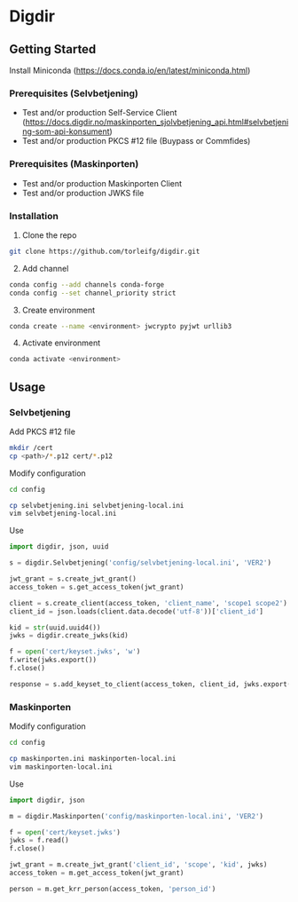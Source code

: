 # Digdir

## Getting Started

Install Miniconda (https://docs.conda.io/en/latest/miniconda.html)

### Prerequisites (Selvbetjening)

* Test and/or production Self-Service Client (https://docs.digdir.no/maskinporten_sjolvbetjening_api.html#selvbetjening-som-api-konsument)
* Test and/or production PKCS #12 file (Buypass or Commfides)

### Prerequisites (Maskinporten)

* Test and/or production Maskinporten Client
* Test and/or production JWKS file

### Installation

1. Clone the repo
```sh
git clone https://github.com/torleifg/digdir.git
```

2. Add channel
```sh
conda config --add channels conda-forge
conda config --set channel_priority strict
```

3. Create environment
```sh
conda create --name <environment> jwcrypto pyjwt urllib3
```

4. Activate environment
```sh
conda activate <environment>
```



## Usage

### Selvbetjening

Add PKCS #12 file
```sh
mkdir /cert
cp <path>/*.p12 cert/*.p12
```

Modify configuration
```sh
cd config

cp selvbetjening.ini selvbetjening-local.ini
vim selvbetjening-local.ini
```

Use
```python
import digdir, json, uuid

s = digdir.Selvbetjening('config/selvbetjening-local.ini', 'VER2')

jwt_grant = s.create_jwt_grant()
access_token = s.get_access_token(jwt_grant)

client = s.create_client(access_token, 'client_name', 'scope1 scope2')
client_id = json.loads(client.data.decode('utf-8'))['client_id']

kid = str(uuid.uuid4())
jwks = digdir.create_jwks(kid)

f = open('cert/keyset.jwks', 'w')
f.write(jwks.export())
f.close()

response = s.add_keyset_to_client(access_token, client_id, jwks.export())
```

### Maskinporten

Modify configuration
```sh
cd config

cp maskinporten.ini maskinporten-local.ini
vim maskinporten-local.ini
```

Use
```python
import digdir, json

m = digdir.Maskinporten('config/maskinporten-local.ini', 'VER2')

f = open('cert/keyset.jwks')
jwks = f.read()
f.close()

jwt_grant = m.create_jwt_grant('client_id', 'scope', 'kid', jwks)
access_token = m.get_access_token(jwt_grant)

person = m.get_krr_person(access_token, 'person_id')
```